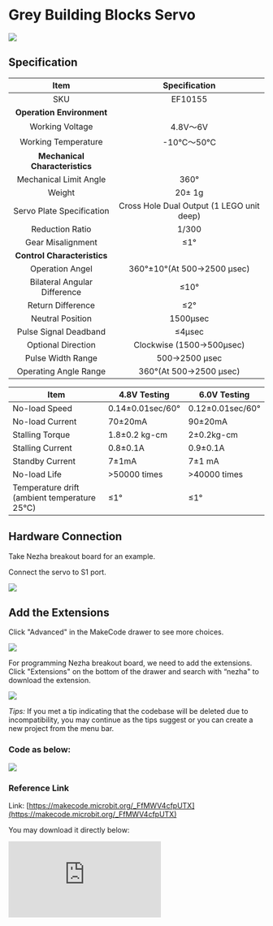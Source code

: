 # Grey Building Blocks Servo

![](https://wiki-media-ef.oss-cn-hongkong.aliyuncs.com/docs/microbit/sensor/planet-x-sensors/images/servo-1-1.png)

## Specification

| Item | Specification |
| :-: | :-: |
| SKU | EF10155 |
| **Operation Environment** |  |
| Working Voltage | 4.8V～6V |
| Working Temperature | -10℃～50℃ |
| **Mechanical Characteristics** |  |
| Mechanical Limit Angle | 360° |
| Weight | 20± 1g |
| Servo Plate Specification | Cross Hole Dual Output (1 LEGO unit deep)  |
| Reduction Ratio | 1/300 |
| Gear Misalignment | ≤1° |
| **Control Characteristics** |  |
| Operation Angel | 360°±10°(At 500→2500 μsec) |
| Bilateral Angular Difference     | ≤10°                |
| Return Difference           | ≤2°                 |
| Neutral Position         | 1500μsec          |
| Pulse Signal Deadband     | ≤4μsec              |
| Optional Direction         | Clockwise (1500→500μsec) |
| Pulse Width Range    | 500→2500 μsec   |
| Operating Angle Range   | 360°(At 500→2500 μsec)   |


| Item        | 4.8V Testing             | 6.0V Testing            |
|------------------|---------------------|---------------------|
| No-load Speed         | 0.14±0.01sec/60°    | 0.12±0.01sec/60°    |
| No-load Current         | 70±20mA             | 90±20mA             |
| Stalling Torque         | 1.8±0.2 kg-cm       | 2±0.2kg-cm          |
| Stalling Current         | 0.8±0.1A            | 0.9±0.1A            |
| Standby Current        | 7±1mA               | 7±1 mA              |
| No-load Life         | >50000 times           | >40000 times           |
| Temperature drift (ambient temperature 25°C) | ≤1°                | ≤1°                |




## Hardware Connection

Take Nezha breakout board for an example.

Connect the servo to S1 port.

![](https://wiki-media-ef.oss-cn-hongkong.aliyuncs.com/docs/microbit/sensor/planet-x-sensors/images/servo-1-2.png)


## Add the Extensions

Click "Advanced" in the MakeCode drawer to see more choices. 

![](https://wiki-media-ef.oss-cn-hongkong.aliyuncs.com/docs/microbit/sensor/planet-x-sensors/images/motor-1-3.png)

For programming Nezha breakout board, we need to add the extensions. Click "Extensions" on the bottom of the drawer and search with “nezha" to download the extension. 

![](https://wiki-media-ef.oss-cn-hongkong.aliyuncs.com/docs/microbit/sensor/planet-x-sensors/images/motor-1-4.png)

*Tips:* If you met a tip indicating that the codebase will be deleted due to incompatibility, you may continue as the tips suggest or you can create a new project from the menu bar. 




### Code as below:


![](https://wiki-media-ef.oss-cn-hongkong.aliyuncs.com/docs/microbit/sensor/planet-x-sensors/images/servo-1-5.png)


### Reference Link

Link: [https://makecode.microbit.org/_FfMWV4cfpUTX](https://makecode.microbit.org/_FfMWV4cfpUTX)

You may download it directly below:

<div
    style={{
        position: 'relative',
        paddingBottom: '60%',
        overflow: 'hidden',
    }}
>
    <iframe
        src="https://makecode.microbit.org/_FfMWV4cfpUTX"
        frameborder="0"
        sandbox="allow-popups allow-forms allow-scripts allow-same-origin"
        style={{
            position: 'absolute',
            width: '100%',
            height: '100%',
        }}
    />
</div>



### Result

The 360° servo rotates to 0° when button A is pressed and rotates to 360° when button B is pressed.

### Note

<b>When using a servo, you should adjust the servo angle and adjust it according to the case requirements for verification. After the verification is completed, install the corresponding structural parts to prevent the servo from being blocked and burning. </b>
<br />
<b>Note: When using a servo, you should pay attention to whether the servo is blocked. If the servo is blocked, there may be a risk of burning. </b>
<br />
<b>Note: When using a servo, you should pay attention to whether the servo rotation action needs to be delayed. The servo rotation takes time to execute. If a new servo command appears during the servo execution, it will overwrite the previous servo rotation command, resulting in the servo not rotating in place. </b>
